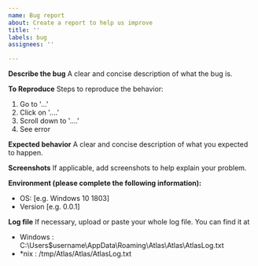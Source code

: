 ```yaml
---
name: Bug report
about: Create a report to help us improve
title: ''
labels: bug
assignees: ''

---
```


**Describe the bug**
A clear and concise description of what the bug is.

**To Reproduce**
Steps to reproduce the behavior:
1. Go to '...'
2. Click on '....'
3. Scroll down to '....'
4. See error

**Expected behavior**
A clear and concise description of what you expected to happen.

**Screenshots**
If applicable, add screenshots to help explain your problem.

**Environment (please complete the following information):**
 - OS: [e.g. Windows 10 1803]
 - Version [e.g. 0.0.1]

**Log file**
If necessary, upload or paste your whole log file. You can find it at
 - Windows : C:\Users\$username\AppData\Roaming\Atlas\Atlas\AtlasLog.txt
 - *nix : /tmp/Atlas/Atlas/AtlasLog.txt
